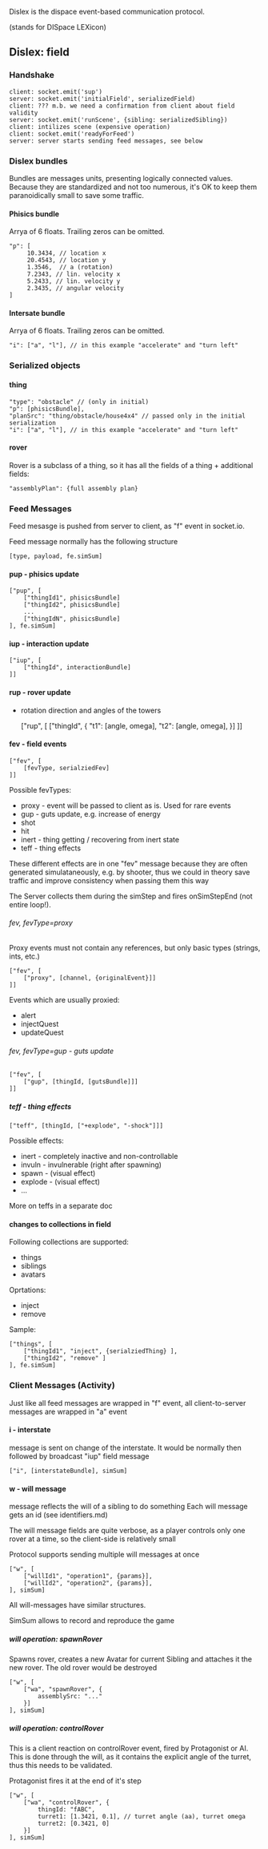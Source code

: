 Dislex is the dispace event-based communication protocol.

(stands for DISpace LEXicon)

## Dislex: field

### Handshake

    client: socket.emit('sup')
    server: socket.emit('initialField', serializedField)
    client: ??? m.b. we need a confirmation from client about field validity
    server: socket.emit('runScene', {sibling: serializedSibling})
    client: intilizes scene (expensive operation)
    client: socket.emit('readyForFeed')
    server: server starts sending feed messages, see below

### Dislex bundles

Bundles are messages units, presenting logically connected values.
Because they are standardized and not too numerous, it's OK to keep
them paranoidically small to save some traffic.

#### Phisics bundle

Arrya of 6 floats. Trailing zeros can be omitted.

    "p": [
         10.3434, // location x
         20.4543, // location y
         1.3546,  // a (rotation)
         7.2343, // lin. velocity x
         5.2433, // lin. velocity y
         2.3435, // angular velocity
    ]

#### Intersate bundle

Arrya of 6 floats. Trailing zeros can be omitted.

    "i": ["a", "l"], // in this example "accelerate" and "turn left"

### Serialized objects

#### thing

    "type": "obstacle" // (only in initial)
    "p": [phisicsBundle],
    "planSrc": "thing/obstacle/house4x4" // passed only in the initial serialization
    "i": ["a", "l"], // in this example "accelerate" and "turn left"

#### rover

Rover is a subclass of a thing, so it has all the fields of a thing + additional fields:

    "assemblyPlan": {full assembly plan}


### Feed Messages

Feed mesasge is pushed from server to client, as "f" event in socket.io.

Feed message normally has the following structure

    [type, payload, fe.simSum]

#### pup - phisics update

    ["pup", [
        ["thingId1", phisicsBundle]
        ["thingId2", phisicsBundle]
        ...
        ["thingIdN", phisicsBundle]
    ], fe.simSum]

#### iup - interaction update

    ["iup", [
        ["thingId", interactionBundle]
    ]]

#### rup - rover update

 * rotation direction and angles of the towers

    ["rup", [
        ["thingId", {
            "t1": [angle, omega],
            "t2": [angle, omega],
        }]
    ]]


#### fev - field events

    ["fev", [
        [fevType, serialziedFev]
    ]]

Possible fevTypes:

 * proxy - event will be passed to client as is. Used for rare events
 * gup - guts update, e.g. increase of energy
 * shot
 * hit
 * inert - thing getting / recovering from inert state
 * teff - thing effects

These different effects are in one "fev" message because they
are often generated simulataneously, e.g. by shooter, thus we could
in theory save traffic and improve consistency when passing them this way

The Server collects them during the simStep and fires onSimStepEnd (not entire loop!).


###### fev, fevType=proxy

Proxy events must not contain any references, but only basic types (strings, ints, etc.)

    ["fev", [
        ["proxy", [channel, {originalEvent}]]
    ]]

Events which are usually proxied:

 * alert
 * injectQuest
 * updateQuest

###### fev, fevType=gup - guts update

    ["fev", [
        ["gup", [thingId, [gutsBundle]]]
    ]]


##### teff - thing effects

    ["teff", [thingId, ["+explode", "-shock"]]]

Possible effects:

 * inert    - completely inactive and non-controllable
 * invuln   - invulnerable (right after spawning)
 * spawn    - (visual effect)
 * explode  - (visual effect)
 * ...

More on teffs in a separate doc

#### changes to collections in field

Following collections are supported:

 * things
 * siblings
 * avatars

Oprtations:

 * inject
 * remove

Sample:

    ["things", [
        ["thingId1", "inject", {serialziedThing} ],
        ["thingId2", "remove" ]
    ], fe.simSum]

### Client Messages (Activity)

Just like all feed messages are wrapped in "f" event,
all client-to-server messages are wrapped in "a" event

#### i - interstate

message is sent on change of the interstate. It would be normally then
followed by broadcast "iup" field message

    ["i", [interstateBundle], simSum]

#### w - will message

message reflects the will of a sibling to do something
Each will message gets an id (see identifiers.md)

The will message fields are quite verbose, as a player controls only one rover at a time,
so the client-side is relatively small

Protocol supports sending multiple will messages at once

    ["w", [
        ["willId1", "operation1", {params}],
        ["willId2", "operation2", {params}],
    ], simSum]

All will-messages have similar structures.

SimSum allows to record and reproduce the game

##### will operation: spawnRover

Spawns rover, creates a new Avatar for current Sibling and attaches it the new rover.
The old rover would be destroyed

    ["w", [
        ["wa", "spawnRover", {
            assemblySrc: "..."
        }]
    ], simSum]

##### will operation: controlRover

This is a client reaction on controlRover event, fired by Protagonist or AI.
This is done through the will, as it contains the explicit angle of the turret,
thus this needs to be validated.

Protagonist fires it at the end of it's step

    ["w", [
        ["wa", "controlRover", {
            thingId: "fABC",
            turret1: [1.3421, 0.1], // turret angle (aa), turret omega
            turret2: [0.3421, 0]
        }]
    ], simSum]
